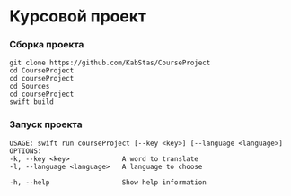 # Курсовой проект

### Сборка проекта
> 
    git clone https://github.com/KabStas/CourseProject
    cd CourseProject
    cd courseProject
    cd Sources
    cd courseProject
    swift build 

### Запуск проекта
> 
    
    USAGE: swift run courseProject [--key <key>] [--language <language>]
    OPTIONS:
    -k, --key <key>             A word to translate
    -l, --language <language>   A language to choose
    
    -h, --help                  Show help information
